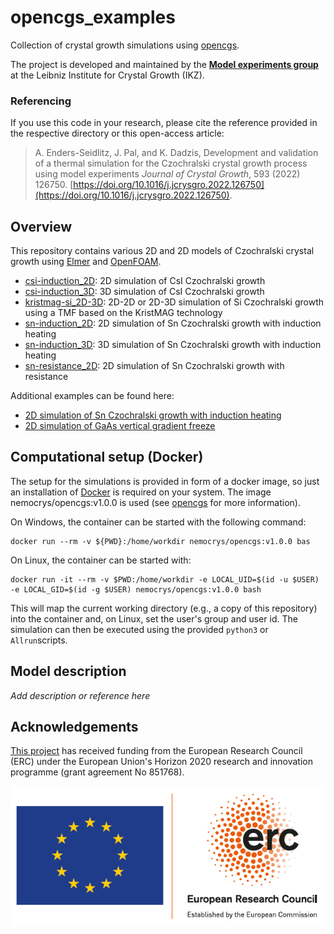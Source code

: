# opencgs_examples

Collection of crystal growth simulations using [opencgs](https://github.com/nemocrys/opencgs).

The project is developed and maintained by the [**Model experiments group**](https://www.ikz-berlin.de/en/research/materials-science/section-fundamental-description#c486) at the Leibniz Institute for Crystal Growth (IKZ).

### Referencing
If you use this code in your research, please cite the reference provided in the respective directory or this open-access article:

> A. Enders-Seidlitz, J. Pal, and K. Dadzis, Development and validation of a thermal simulation for the Czochralski crystal growth process using model experiments *Journal of Crystal Growth*,  593 (2022) 126750. [https://doi.org/10.1016/j.jcrysgro.2022.126750](https://doi.org/10.1016/j.jcrysgro.2022.126750).

## Overview
This repository contains various 2D and 2D models of Czochralski crystal growth using [Elmer](http://www.elmerfem.org/blog/) and [OpenFOAM](https://www.openfoam.com/).

- [csi-induction_2D](csi-induction_2D): 2D simulation of CsI Czochralski growth
- [csi-induction_3D](csi-induction_3D): 3D simulation of CsI Czochralski growth
- [kristmag-si_2D-3D](kristmag-si_2D-3D): 2D-2D or 2D-3D simulation of Si Czochralski growth using a TMF based on the KristMAG technology
- [sn-induction_2D](sn-induction_2D): 2D simulation of Sn Czochralski growth with induction heating
- [sn-induction_3D](sn-induction_3D): 3D simulation of Sn Czochralski growth with induction heating
- [sn-resistance_2D](sn-resistance_2D): 2D simulation of Sn Czochralski growth with resistance

Additional examples can be found here:
- [2D simulation of Sn Czochralski growth with induction heating](https://github.com/nemocrys/test-cz-induction)
- [2D simulation of GaAs vertical gradient freeze](https://github.com/nemocrys/vertical-gradient-freeze)

## Computational setup (Docker)

The setup for the simulations is provided in form of a docker image, so just an installation of [Docker](https://docs.docker.com/get-docker/) is required on your system. The image nemocrys/opencgs:v1.0.0 is used (see [opencgs](https://github.com/nemocrys/opencgs) for more information).

On Windows, the container can be started with the following command:
```
docker run --rm -v ${PWD}:/home/workdir nemocrys/opencgs:v1.0.0 bas
```
On Linux, the container can be started with:
```
docker run -it --rm -v $PWD:/home/workdir -e LOCAL_UID=$(id -u $USER) -e LOCAL_GID=$(id -g $USER) nemocrys/opencgs:v1.0.0 bash
```

This will map the current working directory (e.g., a copy of this repository) into the container and, on Linux, set the user's group and user id. The simulation can then be executed using the provided `python3` or `Allrun`scripts.

## Model description

*Add description or reference here*

## Acknowledgements

[This project](https://nemocrys.github.io/) has received funding from the European Research Council (ERC) under the European Union's Horizon 2020 research and innovation programme (grant agreement No 851768).

<img src="https://github.com/nemocrys/test-cz-induction/blob/main/EU-ERC.png">

